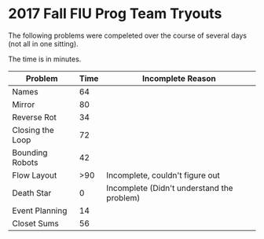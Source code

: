 # 2017 Fall FIU Prog Team Tryouts

The following problems were compeleted over the course of several days (not all in one sitting).

The time is in minutes.

|Problem|Time|Incomplete Reason|
|-------|----|-----------------|
Names | 64
Mirror | 80
Reverse Rot | 34
Closing the Loop | 72
Bounding Robots | 42
Flow Layout | >90 | Incomplete, couldn't figure out
Death Star | 0 | Incomplete (Didn't understand the problem)
Event Planning | 14
Closet Sums | 56
